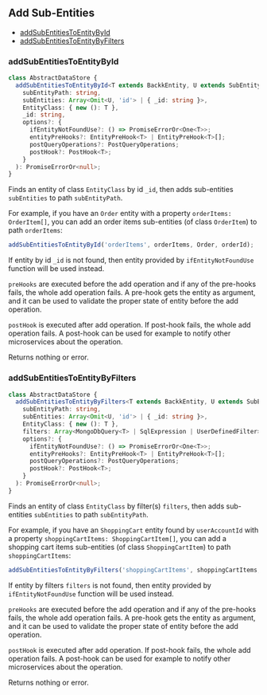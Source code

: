 ## Add Sub-Entities

- [addSubEntitiesToEntityById](#addsubentitiestoentitybyid)
- [addSubEntitiesToEntityByFilters](#addsubentitiestoentitybyfilters)

### <a name="addsubentitiestoentitybyid"></a> addSubEntitiesToEntityById

```ts
class AbstractDataStore {
  addSubEntitiesToEntityById<T extends BackkEntity, U extends SubEntity>(
    subEntityPath: string,
    subEntities: Array<Omit<U, 'id'> | { _id: string }>,
    EntityClass: { new (): T },
    _id: string,
    options?: {
      ifEntityNotFoundUse?: () => PromiseErrorOr<One<T>>;
      entityPreHooks?: EntityPreHook<T> | EntityPreHook<T>[];
      postQueryOperations?: PostQueryOperations;
      postHook?: PostHook<T>;
    }
  ): PromiseErrorOr<null>;
}
```

Finds an entity of class `EntityClass` by id `_id`, then adds sub-entities `subEntities` to path `subEntityPath`.

For example, if you have an `Order` entity with a property `orderItems: OrderItem[]`, you can add an order items sub-entities (of class `OrderItem`) to path `orderItems`:

```ts
addSubEntitiesToEntityById('orderItems', orderItems, Order, orderId);
```

If entity by id `_id` is not found, then entity provided by `ifEntityNotFoundUse` function will be used instead.

`preHooks` are executed before the add operation and if any of the pre-hooks fails, the whole add operation fails.
A pre-hook gets the entity as argument, and it can be used to validate the proper state of entity before the add operation.

`postHook` is executed after add operation. If post-hook fails, the whole add operation fails. A post-hook can be used
for example to notify other microservices about the operation.

Returns nothing or error.

### <a name="addsubentitiestoentitybyfilters"></a> addSubEntitiesToEntityByFilters

```ts
class AbstractDataStore {
  addSubEntitiesToEntityByFilters<T extends BackkEntity, U extends SubEntity>(
    subEntityPath: string,
    subEntities: Array<Omit<U, 'id'> | { _id: string }>,
    EntityClass: { new (): T },
    filters: Array<MongoDbQuery<T> | SqlExpression | UserDefinedFilter> | Partial<T> | object,
    options?: {
      ifEntityNotFoundUse?: () => PromiseErrorOr<One<T>>;
      entityPreHooks?: EntityPreHook<T> | EntityPreHook<T>[];
      postQueryOperations?: PostQueryOperations;
      postHook?: PostHook<T>;
    }
  ): PromiseErrorOr<null>;
}
```

Finds an entity of class `EntityClass` by filter(s) `filters`, then adds sub-entities `subEntities` to path `subEntityPath`.

For example, if you have an `ShoppingCart` entity found by `userAccountId` with a property `shoppingCartItems: ShoppingCartItem[]`, you can add a shopping cart items sub-entities (of class `ShoppingCartItem`) to path `shoppingCartItems`:

```ts
addSubEntitiesToEntityByFilters('shoppingCartItems', shoppingCartItems, ShoppingCart, { userAccountId });
```

If entity by filters `filters` is not found, then entity provided by `ifEntityNotFoundUse` function will be used instead.

`preHooks` are executed before the add operation and if any of the pre-hooks fails, the whole add operation fails.
A pre-hook gets the entity as argument, and it can be used to validate the proper state of entity before the add operation.

`postHook` is executed after add operation. If post-hook fails, the whole add operation fails. A post-hook can be used
for example to notify other microservices about the operation.

Returns nothing or error.
